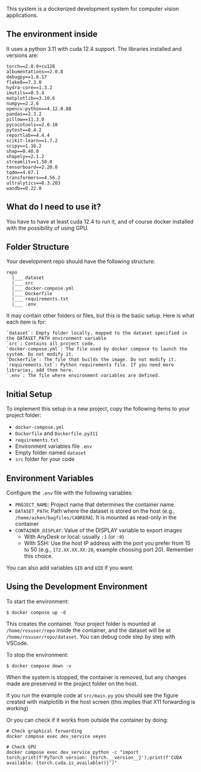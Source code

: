This system is a dockerized development system for computer vision applications.

## The environment inside

It uses a python 3.11 with cuda 12.4 support. The libraries installed and versions are:
```
torch==2.8.0+cu128
albumentations==2.0.8
debugpy==1.8.17
flake8==7.3.0
hydra-core==1.3.2
imutils==0.5.4
matplotlib==3.10.6
numpy==2.2.6
opencv-python==4.12.0.88
pandas==2.3.2
pillow==11.3.0
pycocotools==2.0.10
pytest==8.4.2
reportlab==4.4.4
scikit-learn==1.7.2
scipy==1.16.2
shap==0.48.0
shapely==2.1.2
streamlit==1.50.0
tensorboard==2.20.0
tqdm==4.67.1
transformers==4.56.2
ultralytics==8.3.203
wandb==0.22.0
```

## What do I need to use it?

You have to have at least cuda 12.4 to run it, and of course docker installed
with the possibility of using GPU.

## Folder Structure

Your development repo should have the following structure:
```
repo
  |___ dataset
  |___ src
  |___ docker-compose.yml
  |___ Dockerfile
  |___ requirements.txt
  |___ .env
```

It may contain other folders or files, but this is the basic setup. Here is what
 each item is for:
```
`dataset`: Empty folder locally, mapped to the dataset specified in the DATASET_PATH environment variable
`src`: Contains all project code.
`docker-compose.yml`: The file used by docker compose to launch the system. Do not modify it.
`Dockerfile`: The file that builds the image. Do not modify it.
`requirements.txt`: Python requirements file. If you need more libraries, add them here.
`.env`: The file where environment variables are defined.
```

## Initial Setup

To implement this setup in a new project, copy the following items to your project folder:

- `docker-compose.yml`
- `Dockerfile` and `Dockerfile.py311`
- `requirements.txt`
- Environment variables file `.env`
- Empty folder named `dataset`
- `src` folder for your code

## Environment Variables

Configure the `.env` file with the following variables:

- `PROJECT_NAME`: Project name that determines the container name.
- `DATASET_PATH`: Path where the dataset is stored on the host (e.g., `/home/azken/bagfiles/CABRERA`). It is mounted as read-only in the container
- `CONTAINER_DISPLAY`: Value of the DISPLAY variable to export images
  - With AnyDesk or local: usually `:1` (or `:0`)
  - With SSH: Use the host IP address with the port you prefer from 15 to 50 (e.g., `172.XX.XX.XX:20`, example choosing port 20). Remember this choice.

You can also add variables `GID` and `UID` if you want.

## Using the Development Environment

To start the environment:
```
$ docker compose up -d
```

This creates the container. Your project folder is mounted at `/home/rosuser/repo` inside the container, and the dataset will be at `/home/rosuser/repo/dataset`. You can debug code step by step with VSCode.

To stop the environment:
```
$ docker compose down -v
```

When the system is stopped, the container is removed, but any changes made are
preserved in the project folder on the host.

If you run the example code at `src/main.py` you should see the figure created with matplotlib in the host screen (this implies that X11 forwarding is working)

Or you can check if it works from outside the container by doing:
```
# Check graphical forwarding
docker compose exec dev_service xeyes

# Check GPU
docker compose exec dev_service python -c "import torch;print(f'PyTorch version: {torch.__version__}');print(f'CUDA available: {torch.cuda.is_available()}')"
```

